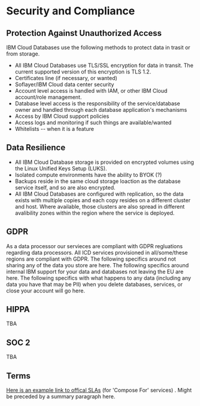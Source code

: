 # Security and Compliance


## Protection Against Unauthorized Access
IBM Cloud Databases use the following methods to protect data in trasit or from storage.
- All IBM Cloud Databases use TLS/SSL encryption for data in transit. The current supported version of this encryption is TLS 1.2.
- Certificates line (if necessary, or wanted)
- Soflayer/IBM Cloud data center security
- Account level access is handled with IAM, or other IBM Cloud account/role management. 
- Database level access is the responsibility of the service/database owner and handled through each database application's mechanisms 
- Access by IBM Cloud support policies
- Access logs and monitoring if such things are available/wanted
- Whitelists -- when it is a feature

## Data Resilience
- All IBM Cloud Database storage is provided on encrypted volumes using the Linux Unified Keys Setup (LUKS).  
- Isolated compute environments have the ability to BYOK (?)
- Backups reside in the same cloud storage loaction as the database service itself, and so are also encrypted.
- All IBM Cloud Databases are configured with replication, so the data exists with multiple copies and each copy resides on a different cluster and host. Where available, those clusters are also spread in different avalibility zones within the region where the service is deployed.

## GDPR
As a data processor our servieces are compliant with GDPR regluations regarding data processors.
All ICD services provisioned in all/some/these regions are compliant with GDPR. 
The following specifics around not sharing any of the data you store are here. 
The following specifics around internal IBM support for your data and databases not leaving the EU are here.
The following specifics with what happens to any data (including any data you have that may be PII) when you delete databases, services, or close your account will go here.

## HIPPA
TBA

## SOC 2
TBA


## Terms
[Here is an example link to offical SLAs](http://www-03.ibm.com/software/sla/sladb.nsf/sla/bm-7477-03) (for 'Compose For' services) . Might be preceded by a summary paragraph here.
